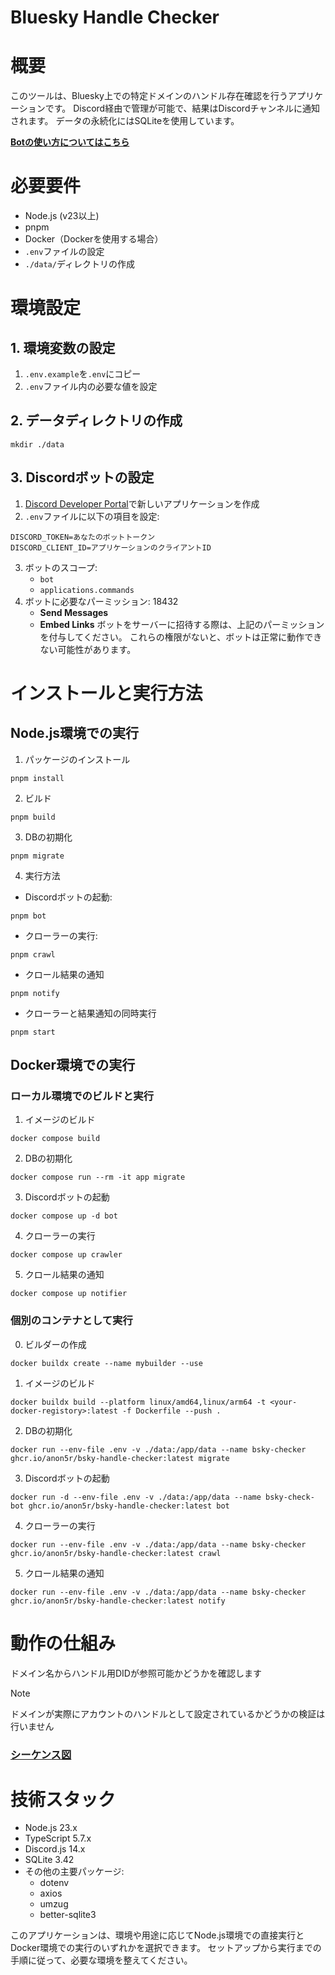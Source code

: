 Bluesky Handle Checker
====

# 概要

このツールは、Bluesky上での特定ドメインのハンドル存在確認を行うアプリケーションです。
Discord経由で管理が可能で、結果はDiscordチャンネルに通知されます。
データの永続化にはSQLiteを使用しています。


**[Botの使い方についてはこちら](./docs/how-to-use-discord-bot.md)**

# 必要要件

- Node.js (v23以上)
- pnpm
- Docker（Dockerを使用する場合）
- `.env`ファイルの設定
- `./data/`ディレクトリの作成

# 環境設定

## 1. 環境変数の設定

1. `.env.example`を`.env`にコピー
2. `.env`ファイル内の必要な値を設定

## 2. データディレクトリの作成

``` shell
mkdir ./data
```

## 3. Discordボットの設定

1. [Discord Developer Portal](https://discord.com/developers/applications)で新しいアプリケーションを作成
2. `.env`ファイルに以下の項目を設定:
``` env
DISCORD_TOKEN=あなたのボットトークン
DISCORD_CLIENT_ID=アプリケーションのクライアントID
```
3. ボットのスコープ:
    - `bot`
    - `applications.commands`
4. ボットに必要なパーミッション: 18432
    - **Send Messages**
    - **Embed Links**
ボットをサーバーに招待する際は、上記のパーミッションを付与してください。
これらの権限がないと、ボットは正常に動作できない可能性があります。



# インストールと実行方法

## Node.js環境での実行

1. パッケージのインストール
``` shell
pnpm install
```
2. ビルド
``` shell
pnpm build
```
3. DBの初期化
``` shell
pnpm migrate
```
4. 実行方法

- Discordボットの起動:
``` shell
pnpm bot
```
- クローラーの実行:
``` shell
pnpm crawl
```
- クロール結果の通知
``` shell
pnpm notify
```
- クローラーと結果通知の同時実行
``` shell
pnpm start
```


## Docker環境での実行

### ローカル環境でのビルドと実行
1. イメージのビルド
``` shell
docker compose build
```
2. DBの初期化
``` shell
docker compose run --rm -it app migrate
```
3. Discordボットの起動
``` shell
docker compose up -d bot
```
4. クローラーの実行
``` shell
docker compose up crawler
```
5. クロール結果の通知
``` shell
docker compose up notifier
```

### 個別のコンテナとして実行
0. ビルダーの作成
``` shell
docker buildx create --name mybuilder --use
```
1. イメージのビルド
``` shell
docker buildx build --platform linux/amd64,linux/arm64 -t <your-docker-registory>:latest -f Dockerfile --push .
```
2. DBの初期化
``` shell
docker run --env-file .env -v ./data:/app/data --name bsky-checker ghcr.io/anon5r/bsky-handle-checker:latest migrate
```
3.  Discordボットの起動
``` shell
docker run -d --env-file .env -v ./data:/app/data --name bsky-check-bot ghcr.io/anon5r/bsky-handle-checker:latest bot
```
4. クローラーの実行
``` shell
docker run --env-file .env -v ./data:/app/data --name bsky-checker ghcr.io/anon5r/bsky-handle-checker:latest crawl
```
5. クロール結果の通知
``` shell
docker run --env-file .env -v ./data:/app/data --name bsky-checker ghcr.io/anon5r/bsky-handle-checker:latest notify
```


# 動作の仕組み

ドメイン名からハンドル用DIDが参照可能かどうかを確認します

> [!NOTE]
> ドメインが実際にアカウントのハンドルとして設定されているかどうかの検証は行いません

### [シーケンス図](./docs/sequence.md)

# 技術スタック

- Node.js 23.x
- TypeScript 5.7.x
- Discord.js 14.x
- SQLite 3.42
- その他の主要パッケージ:
    - dotenv
    - axios
    - umzug
    - better-sqlite3

このアプリケーションは、環境や用途に応じてNode.js環境での直接実行とDocker環境での実行のいずれかを選択できます。
セットアップから実行までの手順に従って、必要な環境を整えてください。
